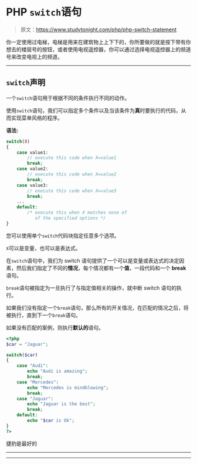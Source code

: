 # PHP `switch`语句

> 原文：<https://www.studytonight.com/php/php-switch-statement>

你一定使用过电梯，电梯是用来在建筑物上上下下的，你所要做的就是按下带有你想去的楼层号的按钮，或者使用电视遥控器，你可以通过选择电视遥控器上的频道号来改变电视上的频道。

* * *

## `switch`声明

一个`switch`语句用于根据不同的条件执行不同的动作。

使用`switch`语句，我们可以指定多个条件以及当该条件为**真**时要执行的代码，从而实现菜单风格的程序。

**语法:**

```php
switch(X)
{
    case value1:
        // execute this code when X=value1
        break;
    case value2:
        // execute this code when X=value2
        break;
    case value3:
        // execute this code when X=value3
        break;
    ...
    default:
        /* execute this when X matches none of
           of the specified options */
}
```

您可以使用单个`switch`代码块指定任意多个选项。

`X`可以是变量，也可以是表达式。

在`switch`语句中，我们为 switch 语句提供了一个可以是变量或表达式的决定因素，然后我们指定了不同的**情况**，每个情况都有一个**值**，一段代码和一个 **break** 语句。

`break`语句被指定为一旦执行了与指定值相关的操作，就中断 switch 语句的执行。

如果我们没有指定一个`break`语句，那么所有的开关情况，在匹配的情况之后，将被执行，直到下一个`break`语句。

如果没有匹配的案例，则执行**默认的**语句。

```php
<?php
$car = "Jaguar";

switch($car)
{
    case "Audi":
        echo "Audi is amazing";
        break;
    case "Mercedes":
        echo "Mercedes is mindblowing";
        break;
    case "Jaguar":
        echo "Jaguar is the best";
        break;
    default:
        echo "$car is Ok";
}
?>
```

捷豹是最好的

* * *

* * *